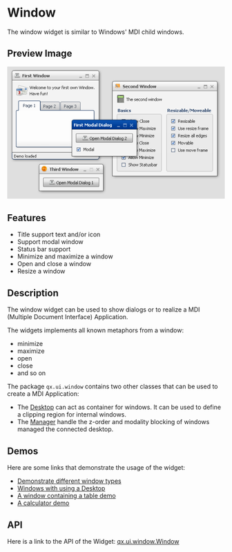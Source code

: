 Window
======

The window widget is similar to Windows' MDI child windows.

Preview Image
-------------

![window.png](window.png%0A%20%20%20%20%20%20%20%20%20%20%20%20%20%20%20%20%20%20%20%20:width:%20500%20px%0A%20%20%20%20%20%20%20%20%20%20%20%20%20%20%20%20%20%20%20%20:target:%20../../window.png)

Features
--------

-   Title support text and/or icon
-   Support modal window
-   Status bar support
-   Minimize and maximize a window
-   Open and close a window
-   Resize a window

Description
-----------

The window widget can be used to show dialogs or to realize a MDI (Multiple Document Interface) Application.

The widgets implements all known metaphors from a window:

-   minimize
-   maximize
-   open
-   close
-   and so on

The package `qx.ui.window` contains two other classes that can be used to create a MDI Application:

-   The [Desktop](http://demo.qooxdoo.org/%{version}/apiviewer/#qx.ui.window.Desktop) can act as container for windows. It can be used to define a clipping region for internal windows.
-   The [Manager](http://demo.qooxdoo.org/%{version}/apiviewer/#qx.ui.window.Manager) handle the z-order and modality blocking of windows managed the connected desktop.

Demos
-----

Here are some links that demonstrate the usage of the widget:

-   [Demonstrate different window types](http://demo.qooxdoo.org/%{version}/demobrowser/#widget~Window.html)
-   [Windows with using a Desktop](http://demo.qooxdoo.org/%{version}/demobrowser/#widget~Desktop.html)
-   [A window containing a table demo](http://demo.qooxdoo.org/%{version}/demobrowser/#table~Table.html)
-   [A calculator demo](http://demo.qooxdoo.org/%{version}/demobrowser/#showcase~Calculator.html)

API
---

Here is a link to the API of the Widget:
[qx.ui.window.Window](http://demo.qooxdoo.org/%{version}/apiviewer/#qx.ui.window.Window)
